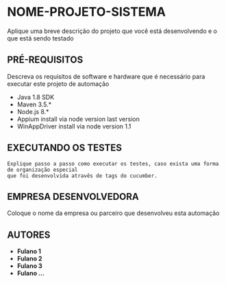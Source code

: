 # NOME-PROJETO-SISTEMA

Aplique uma breve descrição do projeto que você está desenvolvendo e o que está sendo testado


## PRÉ-REQUISITOS

Descreva os requisitos de software e hardware que é necessário para executar este projeto de automação

*   Java 1.8 SDK
*   Maven 3.5.*
*   Node.js 8.*
*   Appium install via node version last version
*   WinAppDriver install via node version 1.1

## EXECUTANDO OS TESTES

```
Explique passo a passo como executar os testes, caso exista uma forma de organização especial
que foi desenvolvida atravês de tags do cucumber.
```

## EMPRESA DESENVOLVEDORA

Coloque o nome da empresa ou parceiro que desenvolveu esta automação

## AUTORES

* **Fulano 1**
* **Fulano 2**
* **Fulano 3**
* **Fulano ...**